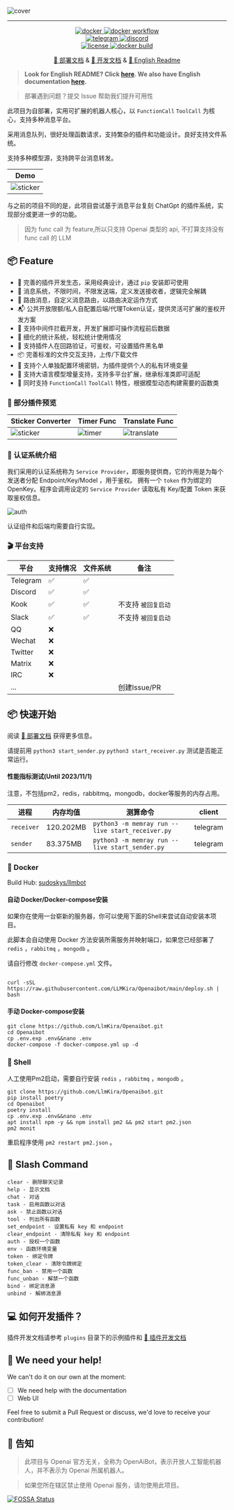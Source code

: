 ![cover](https://raw.githubusercontent.com/LlmKira/.github/main/llmbot/project_cover.png)

------------------

<p align="center">
<a href="https://hub.docker.com/repository/docker/sudoskys/llmbot/general">
    <img src="https://img.shields.io/docker/pulls/sudoskys/llmbot" alt="docker">
</a>
<a href="https://github.com/llmkira/openaibot/actions/workflows/docker-ci.yaml">
    <img src="https://github.com/llmkira/openaibot/actions/workflows/docker-ci.yaml/badge.svg" alt="docker workflow">
</a>
<br />
<a href="https://t.me/Openai_LLM">
    <img src="https://img.shields.io/badge/Join-Telegram-blue" alt="telegram">
</a>
<a href="https://discord.gg/6QHNdwhdE5">
    <img src="https://img.shields.io/badge/Join-Discord-blue" alt="discord">
</a>
<br/>
<a href="https://raw.githubusercontent.com/llmkira/openaibot/main/LICENSE">
    <img src="https://img.shields.io/github/license/llmkira/openaibot" alt="license">
</a>
<a href="https://hub.docker.com/repository/docker/sudoskys/llmbot/builds">
    <img src="https://img.shields.io/docker/v/sudoskys/llmbot" alt="docker build">
</a>
</p>

<p align="center">
  <a href="https://llmkira.github.io/Docs/">🍩 部署文档</a> 
  &
  <a href="https://llmkira.github.io/Docs/dev/basic">🧀 开发文档</a>
  &
  <a href="README_EN.md">📝 English Readme</a>
</p>


> **Look for English README? Click [here](README_EN.md). We also have English
documentation [here](https://llmkira.github.io/Docs/en).**

> 部署遇到问题？提交 Issue 帮助我们提升可用性

此项目为自部署，实用可扩展的机器人核心，以 `FunctionCall` `ToolCall` 为核心，支持多种消息平台。

采用消息队列，很好处理函数请求，支持繁杂的插件和功能设计。良好支持文件系统。

支持多种模型源，支持跨平台消息转发。

| Demo                              |
|-----------------------------------| 
| ![sticker](./docs/chain_chat.gif) | 

与之前的项目不同的是，此项目尝试基于消息平台复刻 ChatGpt 的插件系统，实现部分或更进一步的功能。

> 因为 func call 为 feature,所以只支持 Openai 类型的 api, 不打算支持没有 func call 的 LLM

## 📦 Feature

- 🍪 完善的插件开发生态，采用经典设计，通过 `pip` 安装即可使用
- 📝 消息系统，不限时间，不限发送端，定义发送接收者，逻辑完全解耦
- 📎 路由消息，自定义消息路由，以路由决定运作方式
- 📬 公共开放限额/私人自配置后端/代理Token认证，提供灵活可扩展的鉴权开发方案
- 🍾 支持中间件拦截开发，开发扩展即可操作流程前后数据
- 🎵 细化的统计系统，轻松统计使用情况
- 🍰 支持插件人在回路验证，可鉴权，可设置插件黑名单
- 📦 完善标准的文件交互支持，上传/下载文件
- 🍖 支持个人单独配置环境密钥，为插件提供个人的私有环境变量
- 🍟 支持大语言模型增量支持，支持多平台扩展，继承标准类即可适配
- 🍔 同时支持 `FunctionCall` `ToolCall` 特性，根据模型动态构建需要的函数类

### 🧀 部分插件预览

| Sticker Converter                   | Timer Func                      | Translate Func                               |
|-------------------------------------|---------------------------------|----------------------------------------------|
| ![sticker](./docs/sticker_func.gif) | ![timer](./docs/timer_func.gif) | ![translate](./docs/translate_file_func.gif) |

### 🧀 认证系统介绍

我们采用的认证系统称为 `Service Provider`，即服务提供商，它的作用是为每个发送者分配 Endpoint/Key/Model ，用于鉴权。
拥有一个 `token` 作为绑定的 OpenKey。程序会调用设定的 `Service Provider` 读取私有 Key/配置 Token 来获取鉴权信息。

![auth](./docs/SeriveProvider.svg)

认证组件和后端均需要自行实现。

### 🎬 平台支持

| 平台       | 支持情况 | 文件系统 | 备注          |
|----------|------|------|-------------|
| Telegram | ✅    | ✅    |             |
| Discord  | ✅    | ✅    |             |
| Kook     | ✅    | ✅    | 不支持 `被回复启动` |
| Slack    | ✅    | ✅    | 不支持 `被回复启动` |
| QQ       | ❌    |      |             |
| Wechat   | ❌    |      |             |
| Twitter  | ❌    |      |             |
| Matrix   | ❌    |      |             |
| IRC      | ❌    |      |             |
| ...      |      |      | 创建Issue/PR  |

## 📦 快速开始

阅读 [🧀 部署文档](https://llmkira.github.io/Docs/) 获得更多信息。

请提前用 `python3 start_sender.py`  `python3 start_receiver.py` 测试是否能正常运行。

#### 性能指标测试(Until 2023/11/1)

注意，不包括pm2，redis，rabbitmq，mongodb，docker等服务的内存占用。

| 进程         | 内存均值      | 测算命令                                             | client   |
|------------|-----------|--------------------------------------------------|----------|
| `receiver` | 120.202MB | `python3 -m memray run --live start_receiver.py` | telegram |
| `sender`   | 83.375MB  | `python3 -m memray run --live start_sender.py`   | telegram |

### 🥣 Docker

Build Hub: [sudoskys/llmbot](https://hub.docker.com/repository/docker/sudoskys/llmbot/general)

#### 自动 Docker/Docker-compose安装

如果你在使用一台崭新的服务器，你可以使用下面的Shell来尝试自动安装本项目。

此脚本会自动使用 Docker 方法安装所需服务并映射端口，如果您已经部署了 `redis` ，`rabbitmq` ，`mongodb` 。

请自行修改 `docker-compose.yml` 文件。

```shell

curl -sSL https://raw.githubusercontent.com/LLMKira/Openaibot/main/deploy.sh | bash
```

#### 手动 Docker-compose安装

```shell
git clone https://github.com/LlmKira/Openaibot.git
cd Openaibot
cp .env.exp .env&&nano .env
docker-compose -f docker-compose.yml up -d

```

### 🍔 Shell

人工使用Pm2启动，需要自行安装 `redis` ，`rabbitmq` ，`mongodb` 。

```shell
git clone https://github.com/LlmKira/Openaibot.git
pip install poetry
cd Openaibot
poetry install
cp .env.exp .env&&nano .env
apt install npm -y && npm install pm2 && pm2 start pm2.json
pm2 monit

```

重启程序使用 `pm2 restart pm2.json` 。

## 🍪 Slash Command

```shell
clear - 删除聊天记录
help - 显示文档
chat - 对话
task - 启用函数以对话
ask - 禁止函数以对话
tool - 列出所有函数
set_endpoint - 设置私有 key 和 endpoint
clear_endpoint - 清除私有 key 和 endpoint
auth - 授权一个函数
env - 函数环境变量
token - 绑定令牌
token_clear - 清除令牌绑定
func_ban - 禁用一个函数
func_unban - 解禁一个函数
bind - 绑定消息源
unbind - 解绑消息源
```

## 💻 如何开发插件？

插件开发文档请参考 `plugins` 目录下的示例插件和 [🧀 插件开发文档](https://llmkira.github.io/Docs/dev/basic)

## 🤝 We need your help!

We can't do it on our own at the moment:

- [ ] We need help with the documentation
- [ ] Web UI

Feel free to submit a Pull Request or discuss, we'd love to receive your contribution!

## 📜 告知

> 此项目与 Openai 官方无关，全称为 OpenAiBot，表示开放人工智能机器人，并不表示为 Openai 所属机器人。

> 如果您所在辖区禁止使用 Openai 服务，请勿使用此项目。

[![FOSSA Status](https://app.fossa.com/api/projects/git%2Bgithub.com%2Fsudoskys%2FOpenaibot.svg?type=small)](https://app.fossa.com/projects/git%2Bgithub.com%2Fsudoskys%2FOpenaibot?ref=badge_small)
